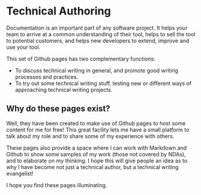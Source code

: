 # Technical Authoring

Documentation is an important part of any software project. It helps your team to arrive at a common understanding of their tool, helps to sell the tool to potential customers, and helps new developers to extend, improve and use your tool. 

This set of Github pages has two complementary functions: 

* To discuss technical writing in general, and promote good writing processes and practices. 
* To try out some technical writing stuff, testing new or different ways of approaching technical writing projects.

## Why do these pages exist? 

Well, they have been created to make use of Github pages to host some content for me for free! This great facility lets me have a small platform to talk about my role and to share some of my experience with others. 

These pages also provide a space where I can work with Markdown and Github to show some samples of my work (those not covered by NDAs), and to elaborate on my thinking. I hope this will give people an idea as to why I have become not just a technical author, but a technical writing evangelist!

I hope you find these pages illuminating. 
